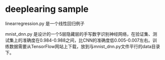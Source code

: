 # deeplearing sample
linearregression.py 是一个线性回归例子

mnist_dnn.py 是设计的一个5层隐藏层的手写数字识别神经网络，在验证集、测试集上的准确度在0.984-0.988之间，比CNN的准确度低0.005-0.007左右。训练数据需要从TensorFlow网站上下载，放到与mnist_dnn.py文件平行的data目录下。

